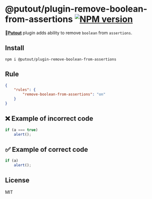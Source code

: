 # @putout/plugin-remove-boolean-from-assertions [![NPM version][NPMIMGURL]][NPMURL]

[NPMIMGURL]: https://img.shields.io/npm/v/@putout/plugin-remove-boolean-from-assertions.svg?style=flat&longCache=true
[NPMURL]: https://npmjs.org/package/@putout/plugin-remove-boolean-from-assertions "npm"

🐊[**Putout**](https://github.com/coderaiser/putout) plugin adds ability to remove `boolean` from `assertions`.

## Install

```
npm i @putout/plugin-remove-boolean-from-assertions
```

## Rule

```json
{
    "rules": {
        "remove-boolean-from-assertions": "on"
    }
}
```

## ❌ Example of incorrect code

```js
if (a === true)
    alert();
```

## ✅ Example of correct code

```js
if (a)
    alert();
```

## License

MIT
